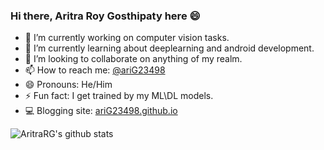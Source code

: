 ### Hi there, Aritra Roy Gosthipaty here :smile:

<!--
**ariG23498/ariG23498** is a ✨ _special_ ✨ repository because its `README.md` (this file) appears on your GitHub profile.

Here are some ideas to get you started:
-->
- 🔭 I’m currently working on computer vision tasks.
- 🌱 I’m currently learning about deeplearning and android development.
- 👯 I’m looking to collaborate on anything of my realm.
- 📫 How to reach me: [@ariG23498](https://twitter.com/ariG23498)
- 😄 Pronouns: He/Him
- ⚡ Fun fact: I get trained by my ML\DL models.
- :computer: Blogging site: [ariG23498.github.io](https://ariG23498.github.io)


![AritraRG's github stats](https://github-readme-stats.vercel.app/api?username=ariG23498)
